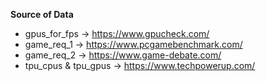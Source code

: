**Source of Data**
- gpus_for_fps -> https://www.gpucheck.com/
- game_req_1 -> https://www.pcgamebenchmark.com/ 
- game_req_2 -> https://www.game-debate.com/
- tpu_cpus & tpu_gpus -> https://www.techpowerup.com/
